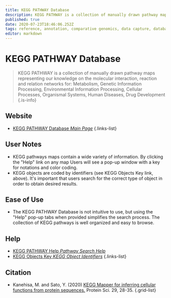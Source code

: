 ```yaml
---
title: KEGG PATHWAY Database
description: KEGG PATHWAY is a collection of manually drawn pathway maps representing our knowledge on molecular interaction, reaction and relation networks.
published: true
date: 2020-07-23T18:46:06.252Z
tags: reference, annotation, comparative genomics, data capture, database, metabolism, gene, browser, mapping, metabolic pathways, curated, model
editor: markdown
---
```


# KEGG PATHWAY Database

> KEGG PATHWAY is a collection of manually drawn pathway maps representing our knowledge on the molecular interaction, reaction and relation networks for: Metabolism, Genetic Information Processing, Environmental Information Processing, Cellular Processes, Organismal Systems, Human Diseases, Drug Development
{.is-info}



## Website

- [KEGG PATHWAY Database *Main Page*](https://www.kegg.jp/kegg/pathway.html)
{.links-list}


## User Notes

- KEGG pathways maps contain a wide variety of information.  By clicking the "Help" link on any map Users will see a pop-up window with a key for notations and color coding. 
- KEGG objects are coded by identifiers (see KEGG Objects Key link, above).  It's important that users search for the correct type of object in order to obtain desired results. 

## Ease of Use

- The KEGG PATHWAY Database is not intuitive to use, but using the "Help" pop-up tabs when provided simplifies the search process.  The collection of KEGG pathways is well organized and easy to browse. 

## Help 

- [KEGG PATHWAY Help *Pathway Search Help*](https://www.kegg.jp/kegg/document/help_pathway_search.html)
- [KEGG Objects Key *KEGG Object Identifiers*](https://www.kegg.jp/kegg/kegg3.html)
{.links-list}

## Citation

- Kanehisa, M. and Sato, Y. (2020) [KEGG Mapper for inferring cellular functions from protein sequences.](https://onlinelibrary.wiley.com/doi/full/10.1002/pro.3711) Protein Sci. 29, 28-35.
{.grid-list}